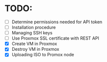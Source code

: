 # TODO:

- [ ] Determine permissions needed for API token
- [ ] Installation procedure
- [ ] Managing SSH keys
- [ ] Use Proxmox SSL certificate with REST API
- [x] Create VM in Proxmox
- [x] Destroy VM in Proxmox
- [x] Uploading ISO to Promox node
